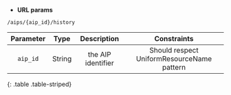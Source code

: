 * **URL params**

`/aips/{aip_id}/history`  

Parameter | Type | Description | Constraints  
:-------: | :--: | :---------: | :---------:  
`aip_id` | String | the AIP identifier | Should respect UniformResourceName pattern  
{: .table .table-striped}

